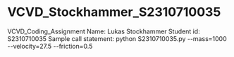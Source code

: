 # VCVD_Stockhammer_S2310710035
VCVD_Coding_Assignment
Name: Lukas Stockhammer
Student id: S2310710035
Sample call statement: python S2310710035.py --mass=1000 --velocity=27.5 --friction=0.5

